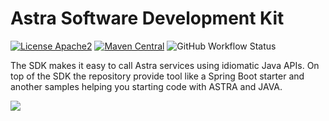 # Astra Software Development Kit

[![License Apache2](https://img.shields.io/hexpm/l/plug.svg)](http://www.apache.org/licenses/LICENSE-2.0)
[![Maven Central](https://maven-badges.herokuapp.com/maven-central/com.datastax.astra/astra-sdk/badge.svg)](https://maven-badges.herokuapp.com/maven-central/com.datastax.astra/astra-sdk/)
![GitHub Workflow Status](https://img.shields.io/github/workflow/status/datastax/astra-sdk-java/SDK%20Tests)

The SDK makes it easy to call Astra services using idiomatic Java APIs. On top of the SDK the repository provide tool like a Spring Boot starter and another samples helping you starting code with ASTRA and JAVA.

<p align="left">
 <a href="https://github.com/datastax/astra-sdk-java/wiki">
  <img src="https://dabuttonfactory.com/button.png?t=Reference Documentation&f=Roboto-Bold&ts=14&tc=fff&hp=15&vp=15&c=11&bgt=unicolored&bgc=1598d7" />
 </a>
</p>



